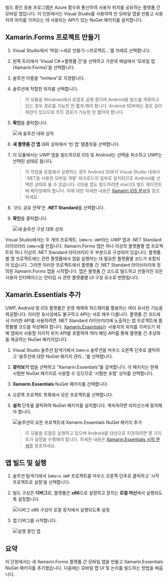 빌드 중인 응용 프로그램은 Azure 함수와 통신하여 사용자 위치를 공유하는 플랫폼 간 모바일 앱입니다. 이 단원에서는 Visual Studio를 사용하여 빈 모바일 앱을 만들고 사용자의 위치를 가져오는 데 사용되는 API가 있는 NuGet 패키지를 설치합니다.

## <a name="create-the-xamarinforms-project"></a>Xamarin.Forms 프로젝트 만들기

1. Visual Studio에서 ‘파일->새로 만들기->프로젝트...’를 차례로 선택합니다.

1. 왼쪽 트리에서 ‘Visual C#->플랫폼 간’을 선택하고 가운데 패널에서 ‘모바일 앱(Xamarin.Forms)’을 선택합니다.

1. 솔루션 이름을 “ImHere”로 지정합니다.

1. 솔루션에 적합한 위치를 선택합니다.

    > 이 모듈을 Windows에서 로컬로 실행 중이며 Android용 빌드를 계획하고 있는 경우 경로를 가능한 한 짧게 해야 합니다. Android SDK에는 경로 길이 제한이 있으므로 루트 경로가 가능한 한 짧아야 합니다.

1. **확인**을 클릭합니다.

    ![새 솔루션 대화 상자](../media/2-new-solution-dialog.png)

1. **새 플랫폼 간 앱** 대화 상자에서 ‘빈 앱’ 템플릿을 선택합니다.

1. 이 모듈에서는 UWP 앱을 빌드하므로 iOS 및 Android는 선택을 취소하고 UWP는 선택된 상태로 둡니다.

    > 이 작업을 로컬에서 실행하는 경우 Android SDK가 Visual Studio 내에서 ‘.NET을 사용한 모바일 개발’ 워크로드의 일부로 설치되므로 Android를 선택한 상태로 둘 수 있습니다. iOS용 앱도 빌드하려면 macOS 빌드 에이전트에 페어링해야 합니다. 이에 대한 자세한 내용은 [Xamarin iOS 문서](https://docs.microsoft.com/xamarin/ios/get-started/installation/windows/connecting-to-mac/)를 참조하세요.

1. ‘코드 공유 전략’은 **.NET Standard**를 선택합니다.

1. **확인**을 클릭합니다.

    ![새 솔루션 구성 대화 상자](../media/2-configure-solution-dialog.png)

Visual Studio에서는 두 개의 프로젝트, `ImHere.UWP`라는 UWP 앱과 .NET Standard 라이브러리 `ImHere`를 만듭니다. Xamarin.Forms 앱은 하나 이상의 플랫폼별 앱 프로젝트와 하나 이상의 .NET Standard 라이브러리 두 부분으로 구성되어 있습니다. 플랫폼별 앱 프로젝트에는 관련 플랫폼에서 앱을 실행하는 데 필요한 플랫폼별 코드가 포함되어 있습니다. 그러면 이러한 프로젝트에서 플랫폼 간 .NET Standard 라이브러리에 정의된 Xamarin.Forms 앱을 시작합니다. 앱은 플랫폼 간 코드로 빌드하고 만들어진 모든 사용자 인터페이스는 런타임 시 관련 플랫폼별 UI 구성 요소로 변환됩니다.

## <a name="adding-xamarinessentials"></a>Xamarin.Essentials 추가

UWP, Android 및 iOS 플랫폼은 운영 체제와 하드웨어를 활용하는 여러 유사한 기능을 제공합니다. 이러한 유사성에도 불구하고 API는 서로 매우 다릅니다. 플랫폼 간 코드에서 이러한 API를 사용하려면 .NET Standard 라이브러리에 노출하는 앱 프로젝트에 플랫폼별 코드를 작성해야 합니다. [Xamarin.Essentials](https://docs.microsoft.com/xamarin/essentials/)는 사용자의 위치를 가져오기 위해 앱에서 사용할 지리적 위치 API를 포함하여 여러 해당 API를 통해 플랫폼 간 추상화를 제공하는 NuGet 패키지입니다.

1. Visual Studio 솔루션 탐색기에서 `ImHere` 솔루션을 마우스 오른쪽 단추로 클릭하고 ‘솔루션에 대한 NuGet 패키지 관리...’를 선택합니다.

1. **찾아보기** 탭을 선택하고 “Xamarin.Essentials”를 검색합니다. 이 패키지는 현재 시험판 NuGet 패키지로 사용할 수 있으므로 ‘시험판 포함’ 상자를 선택합니다.

1. **Xamarin.Essentials** NuGet 패키지를 선택합니다.

1. 오른쪽 프로젝트 목록에서 모든 프로젝트를 선택합니다.

1. **설치** 단추를 클릭하여 NuGet 패키지를 설치합니다. 계속하려면 라이선스에 동의해야 합니다.

    ![솔루션의 모든 프로젝트에 Xamarin.Essentials NuGet 패키지 추가](../media/2-add-essentials-nuget.png)

    > 이 모듈을 로컬로 실행하고 있으며 Android를 대상으로 지정하려면 몇 가지 추가 설정을 수행해야 합니다. 자세한 내용은 [Xamarin.Essentials 시작 문서](https://docs.microsoft.com/xamarin/essentials/get-started?context=xamarin%2Fios&tabs=windows%2Candroid)를 참조하세요.

## <a name="building-and-running-the-app"></a>앱 빌드 및 실행

1. 솔루션 탐색기에서 `ImHere.UWP` 프로젝트를 마우스 오른쪽 단추로 클릭하고 ‘시작 프로젝트로 설정’을 선택합니다.

1. 빌드 구성은 **디버그**로, 플랫폼은 **x86**으로 설정하고 장치는 **로컬 머신**에서 실행되도록 설정합니다.

    ![디버그 x86 구성이 로컬 장치에서 실행되도록 설정](../media/2-debug-configuration.png)

1. 앱 디버그를 시작합니다.

    ![실행 중인 앱](../media/2-debuging-app.png)

## <a name="summary"></a>요약

이 단원에서는 새 Xamarin.Forms 플랫폼 간 모바일 앱을 만들고 Xamarin.Essentials NuGet 패키지를 추가했습니다. 다음에는 모바일 앱 UI 및 논리를 빌드하는 방법을 배웁니다.